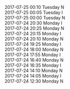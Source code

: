 2017-07-25 00:10 Tuesday  N  
2017-07-25 00:05 Tuesday  I  
2017-07-25 00:00 Tuesday  N  
2017-07-24 20:30 Monday  I  
2017-07-24 20:25 Monday  N  
2017-07-24 20:15 Monday  I  
2017-07-24 20:10 Monday  N  
2017-07-24 19:25 Monday  I  
2017-07-24 18:00 Monday  N  
2017-07-24 17:55 Monday  I  
2017-07-24 16:40 Monday  N  
2017-07-24 16:35 Monday  I  
2017-07-24 14:10 Monday  N  
2017-07-24 14:05 Monday  I  
2017-07-24 12:30 Monday  N  
